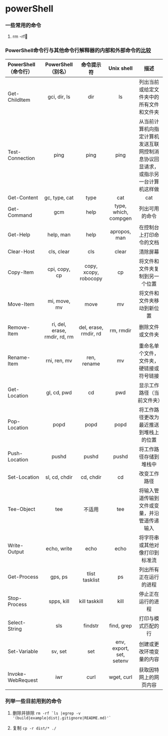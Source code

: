 # powerShell

### 一些常用的命令
1. rm -rf🙂

### PowerShell命令行与其他命令行解释器的内部和外部命令的[比较](https://zh.wikipedia.org/wiki/Windows_PowerShell)
| PowerShell（命令行） | PowerShell（别名） | 命令提示符 | Unix shell | 描述 |
|:----|:----:|:----:|:----:|:----:|
|Get-ChildItem|gci, dir, ls|dir|ls|列出当前或给定文件夹中的所有文件和文件夹|
|Test-Connection|ping|ping|ping|从当前计算机向指定计算机发送互联网控制消息协议回显请求，或指示另一台计算机这样做|
|Get-Content|gc, type, cat|type|cat|cat|
|Get-Command|gcm|help|type, which, compgen|列出可用的命令|
|Get-Help|help, man|help|apropos, man|在控制台上打印命令的文档|
|Clear-Host|cls, clear|cls|clear|清除屏幕|
|Copy-Item|cpi, copy, cp|copy, xcopy, robocopy|cp|将文件和文件夹复制到另一个位置|
|Move-Item|mi, move, mv|move|mv|将文件和文件夹移动到新位置|
|Remove-Item|ri, del, erase, rmdir, rd, rm|del, erase, rmdir, rd|rm, rmdir|删除文件或文件夹|
|Rename-Item|rni, ren, mv|ren, rename|mv|重命名单个文件，文件夹，硬链接或符号链接|
|Get-Location|gl, cd, pwd|cd|pwd|显示工作路径（当前文件夹）|
|Pop-Location|popd|popd|popd|将工作路径更改为最近推送到堆栈上的位置|
|Push-Location|pushd|pushd|pushd|将工作路径存储到堆栈中|
|Set-Location|sl, cd, chdir|cd, chdir|cd|改变工作路径|
|Tee-Object|tee|不适用|tee|将输入管道传输到文件或变量，并沿管道传递输入|
|Write-Output|echo, write|echo|echo|将字符串或其他对像打印到标准流|
|Get-Process|gps, ps|tlist tasklist|ps|列出所有正在运行的进程|
|Stop-Process|spps, kill|kill taskkill|kill|停止正在运行的进程|
|Select-String|sls|findstr|find, grep|打印与模式匹配的行|
|Set-Variable|sv, set|set|env, export, set, setenv|创建或更改环境变量的内容|
|Invoke-WebRequest|iwr|curl|wget, curl|获取因特网上的网页内容|


### 列举一些目前用到的命令
1. 删除并排除 ```rm -rf `ls |egrep -v '(build|example|dist|.gitignore|README.md)'` ``` 

2. 复制 ``` cp -r dist/* ./ ```

